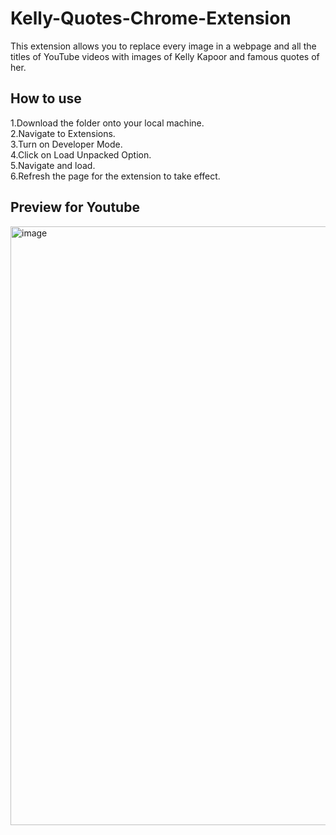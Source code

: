 # Kelly-Quotes-Chrome-Extension

This extension allows you to replace every image in a webpage and all the titles of YouTube videos with images of Kelly Kapoor and famous quotes of her.

## How to use
1.Download the folder onto your local machine.\
2.Navigate to Extensions.\
3.Turn on Developer Mode.\
4.Click on Load Unpacked Option.\
5.Navigate and load.\
6.Refresh the page for the extension to take effect.

## Preview for Youtube

<img width="958" alt="image" src="https://user-images.githubusercontent.com/76587504/202065524-598ca9bb-1a24-44aa-823a-4a0e3a2dd36c.png">
